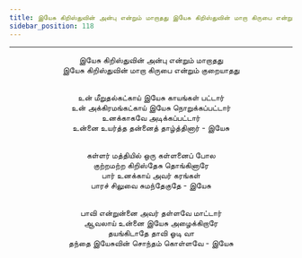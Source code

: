 ```yaml
---
title: இயேசு கிறிஸ்துவின் அன்பு என்றும் மாறாதது இயேசு கிறிஸ்துவின் மாறா கிருபை என்றும் குறையாதது
sidebar_position: 118
---
```


---
<center>
இயேசு கிறிஸ்துவின் அன்பு என்றும் மாறாதது<br/>
இயேசு கிறிஸ்துவின் மாறா கிருபை என்றும் குறையாதது<br/><br/>

உன் மீறுதல்கட்காய் இயேசு காயங்கள் பட்டார்<br/>
உன் அக்கிரமங்கட்காய் இயேசு நொறுக்கப்பட்டார்<br/>
உனக்காகவே அடிக்கப்பட்டார்<br/>
உன்னை உயர்த்த தன்னைத் தாழ்த்தினார்                - இயேசு<br/><br/>

கள்ளர் மத்தியில் ஒரு கள்ளனைப் போல<br/>
குற்றமற்ற கிறிஸ்தேசு தொங்கினாரே<br/>
பார் உனக்காய் அவர் கரங்கள்<br/>
பாரச் சிலுவை சுமந்தேகுதே                        - இயேசு<br/><br/>

பாவி என்றுன்னை அவர் தள்ளவே மாட்டார்<br/>
ஆவலாய் உன்னை இயேசு அழைக்கிறாரே<br/>
தயங்கிடாதே தாவி ஓடி வா<br/>
தந்தை இயேசுவின் சொந்தம் கொள்ளவே                - இயேசு
</center>